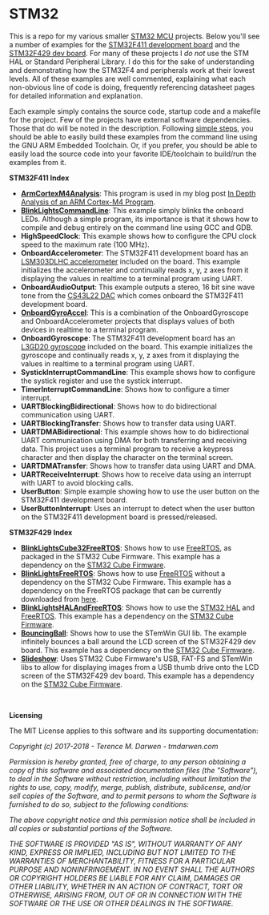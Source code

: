 STM32
=====

This is a repo for my various smaller [STM32 MCU](http://www.st.com/en/microcontrollers/stm32-32-bit-arm-cortex-mcus.html) projects.  Below you'll see a number of examples for the [STM32F411 development board](http://www.st.com/en/microcontrollers/stm32f411.html?querycriteria=productId=LN1877) and the [STM32F429 dev board](http://www.st.com/en/evaluation-tools/32f429idiscovery.html).  For many of these projects I *_do not_* use the STM HAL or Standard Peripheral Library.  I do this for the sake of understanding and demonstrating how the STM32F4 and peripherals work at their lowest levels.  All of these examples are well commented, explaining what each non-obvious line of code is doing, frequently referencing datasheet pages for detailed information and explanation.

Each example simply contains the source code, startup code and a makefile for the project.  Few of the projects have external software dependencies.  Those that do will be noted in the description.  Following [simple steps](STM32F411/BlinkLightsCommandLine/README.md), you should be able to easily build these examples from the command line using the GNU ARM Embedded Toolchain.  Or, if you prefer, you should be able to easily load the source code into your favorite IDE/toolchain to build/run the examples from it.

**STM32F411 Index**
-   [**ArmCortexM4Analysis**](STM32F411/ArmCortexM4Analysis/README.md): This program is used in my blog post [In Depth Analysis of an ARM Cortex-M4 Program](http://www.tmdarwen/blog/in-depth-analysis-of-an-arm-cortex-m-program).
-   [**BlinkLightsCommandLine**](STM32F411/BlinkLightsCommandLine/README.md): This example simply blinks the onboard LEDs.  Although a simple program, its importance is that it shows how to compile and debug entirely on the command line using GCC and GDB.  
-   **HighSpeedClock**: This example shows how to configure the CPU clock speed to the maximum rate (100 MHz).
-   **OnboardAccelerometer**: The STM32F411 development board has an [LSM303DLHC accelerometer](http://www.st.com/en/mems-and-sensors/lsm303dlhc.html) included on the board.  This example initializes the accelerometer and continually reads x, y, z axes from it displaying the values in realtime to a terminal program using UART.
-   **OnboardAudioOutput**: This example outputs a stereo, 16 bit sine wave tone from the [CS43L22 DAC](https://www.cirrus.com/products/cs43l22/) which comes onboard the STM32F411 development board.
-   [**OnboardGyroAccel**](STM32F411/OnboardGyroAccel/README.md): This is a combination of the OnboardGyroscope and OnboardAccelerometer projects that displays values of both devices in realtime to a terminal program.
-   **OnboardGyroscope**: The STM32F411 development board has an [L3GD20 gyroscope](http://www.st.com/en/mems-and-sensors/l3gd20.html) included on the board.  This example initializes the gyroscope and continually reads x, y, z axes from it displaying the values in realtime to a terminal program using UART.
-   **SystickInterruptCommandLine**: This example shows how to configure the systick register and use the systick interrupt.
-   **TimerInterruptCommandLine**: Shows how to configure a timer interrupt.
-   **UARTBlockingBidirectional**: Shows how to do bidirectional communication using UART.
-   **UARTBlockingTransfer**: Shows how to transfer data using UART.
-   **UARTDMABidirectional**: This example shows how to do bidirectional UART communication using DMA for both transferring and receiving data.  This project uses a terminal program to receive a keypress character and then display the character on the terminal screen.
-   **UARTDMATransfer**: Shows how to transfer data using UART and DMA.
-   **UARTReceiveInterrupt**: Shows how to receive data using an interrupt with UART to avoid blocking calls.
-   **UserButton**: Simple example showing how to use the user button on the STM32F411 development board.
-   **UserButtonInterrupt**: Uses an interrupt to detect when the user button on the STM32F411 development board is pressed/released.

**STM32F429 Index**
-   [**BlinkLightsCube32FreeRTOS**](STM32F429/BlinkLightsCube32FreeRTOS/README.md): Shows how to use [FreeRTOS](https://www.freertos.org/), as packaged in the STM32 Cube Firmware.  This example has a dependency on the [STM32 Cube Firmware](http://www.st.com/content/st_com/en/products/embedded-software/mcus-embedded-software/stm32-embedded-software/stm32cube-mcu-packages/stm32cubef4.html).
-   [**BlinkLightsFreeRTOS**](STM32F429/BlinkLightsFreeRTOS/README.md): Shows how to use [FreeRTOS](https://www.freertos.org/) without a dependency on the STM32 Cube Firmware.  This example has a dependency on the FreeRTOS package that can be currently downloaded from [here](https://www.freertos.org/).
-   [**BlinkLightsHALAndFreeRTOS**](STM32F429/BlinkLightsHALAndFreeRTOS/README.md): Shows how to use the [STM32 HAL](http://www.st.com/en/embedded-software/stm32cubef4.html) and [FreeRTOS](https://www.freertos.org/). This example has a dependency on the [STM32 Cube Firmware](http://www.st.com/content/st_com/en/products/embedded-software/mcus-embedded-software/stm32-embedded-software/stm32cube-mcu-packages/stm32cubef4.html).
-   [**BouncingBall**](STM32F429/BouncingBall/README.md): Shows how to use the STemWin GUI lib.  The example infinitely bounces a ball around the LCD screen of the STM32F429 dev board.  This example has a dependency on the [STM32 Cube Firmware](http://www.st.com/content/st_com/en/products/embedded-software/mcus-embedded-software/stm32-embedded-software/stm32cube-mcu-packages/stm32cubef4.html).
-   [**Slideshow**](STM32F429/Slideshow/README.md): Uses STM32 Cube Firmware's USB, FAT-FS and STemWin libs to allow for displaying images from a USB thumb drive onto the LCD screen of the STM32F429 dev board.  This example has a dependency on the [STM32 Cube Firmware](http://www.st.com/content/st_com/en/products/embedded-software/mcus-embedded-software/stm32-embedded-software/stm32cube-mcu-packages/stm32cubef4.html).


 

**Licensing**

The MIT License applies to this software and its supporting documentation:

*Copyright (c) 2017-2018 - Terence M. Darwen - tmdarwen.com*

*Permission is hereby granted, free of charge, to any person obtaining a copy of
this software and associated documentation files (the "Software"), to deal in
the Software without restriction, including without limitation the rights to
use, copy, modify, merge, publish, distribute, sublicense, and/or sell copies of
the Software, and to permit persons to whom the Software is furnished to do so,
subject to the following conditions:*

*The above copyright notice and this permission notice shall be included in all
copies or substantial portions of the Software.*

*THE SOFTWARE IS PROVIDED "AS IS", WITHOUT WARRANTY OF ANY KIND, EXPRESS OR
IMPLIED, INCLUDING BUT NOT LIMITED TO THE WARRANTIES OF MERCHANTABILITY, FITNESS
FOR A PARTICULAR PURPOSE AND NONINFRINGEMENT. IN NO EVENT SHALL THE AUTHORS OR
COPYRIGHT HOLDERS BE LIABLE FOR ANY CLAIM, DAMAGES OR OTHER LIABILITY, WHETHER
IN AN ACTION OF CONTRACT, TORT OR OTHERWISE, ARISING FROM, OUT OF OR IN
CONNECTION WITH THE SOFTWARE OR THE USE OR OTHER DEALINGS IN THE SOFTWARE.*
